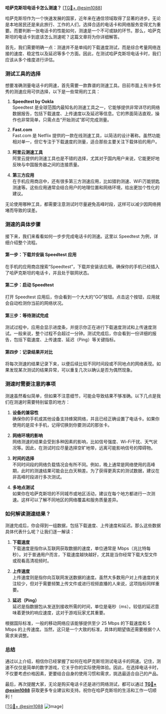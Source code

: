 **哈萨克斯坦电话卡怎么测速？** [[TG💪+ @esim1088](https://t.me/s/esim1088)]

哈萨克斯坦作为一个快速发展的国家，近年来在通信领域取得了显著的进步。无论是本地居民还是来此旅行、工作的人们，选择合适的电话卡和网络服务变得尤为重要。而要判断一张电话卡的性能如何，测速是一个不可或缺的环节。那么，哈萨克斯坦的电话卡到底该怎么测速呢？这篇文章将为你详细解答。

首先，我们需要明确一点：测速并不是单纯的下载速度测试，而是综合考量网络连接的速度、稳定性以及延迟等多个方面。因此，在测试哈萨克斯坦电话卡时，我们应该从多个维度进行评估。

### 测试工具的选择

想要准确测量电话卡的网速，首先需要一款靠谱的测速工具。目前市面上有许多优秀的测速应用可供选择，以下是一些常用的工具：

1. **Speedtest by Ookla**  
   Speedtest 是全球范围内最知名的测速工具之一，它能够提供非常详尽的网络数据报告，包括下载速度、上传速度以及延迟等信息。它的界面简洁直观，操作也非常简单，只需点击“开始测试”即可完成测量。

2. **Fast.com**  
   Fast.com 是 Netflix 提供的一款在线测速工具，以简洁的设计著称。虽然功能相对单一，但它专注于下载速度的测量，适合那些主要关注下载体验的用户。

3. **阿里云测速工具**  
   阿里云提供的测速工具也是不错的选择，尤其对于国内用户来说，它能更好地反映与中国服务器之间的连接质量。

4. **第三方应用**  
   在手机应用商店中，还有很多第三方测速应用，比如猎豹测速、WiFi万能钥匙测速等。这些应用通常会结合用户的地理位置和网络环境，给出更加个性化的建议。

无论使用哪种工具，都需要注意测试时尽量避免高峰时段，这样可以减少因网络拥堵而导致的误差。

### 测速的具体步骤

接下来，我们来看看如何一步步完成电话卡的测速。这里以 Speedtest 为例，详细介绍整个流程。

#### 第一步：下载并安装 Speedtest 应用
在手机的应用商店搜索“Speedtest”，下载并安装该应用。确保你的手机已经插入了哈萨克斯坦的电话卡，并且处于联网状态。

#### 第二步：启动 Speedtest
打开 Speedtest 应用后，你会看到一个大大的“GO”按钮。点击这个按钮，应用就会自动检测你当前的网络状况。

#### 第三步：等待测试完成
测试过程中，应用会显示进度条，并提示你正在进行下载速度测试和上传速度测试。一般来说，整个过程不会超过一分钟。测试完成后，你会看到一份详细的报告，包括下载速度、上传速度、延迟（Ping）等关键指标。

#### 第四步：记录结果并对比
将每次测速的结果记录下来，以便后续比较不同时间段或不同地点的网络表现。如果发现某次测试的结果异常，可以重复几次以确认是否为偶然现象。

### 测速时需要注意的事项

测速虽然看似简单，但如果不注意细节，可能会导致结果不够准确。以下几点是我们在测速时需要特别留意的地方：

1. **设备的兼容性**  
   确保你的手机或其他设备支持蜂窝网络，并且已经正确设置了电话卡。如果你使用的是双卡手机，记得切换到你要测试的那张卡。

2. **网络环境的影响**  
   网络测速的结果会受到多种因素的影响，比如信号强度、Wi-Fi干扰、天气状况等。因此，在测试时应尽量选择空旷地带，远离可能影响信号的障碍物。

3. **时间的选择**  
   不同时间段的网络负载情况会有所不同。例如，晚上通常是网络使用的高峰期，此时的测速结果可能会比白天稍差。为了获得更真实的测试数据，建议在非高峰时段进行多次测试。

4. **多地点测试**  
   如果你在哈萨克斯坦的不同城市或地区活动，建议在每个地方都进行一次测速。这样可以了解不同地区的网络覆盖和服务质量差异。

### 如何解读测速结果？

测速完成后，你会得到一组数据，包括下载速度、上传速度和延迟。那么这些数据具体代表什么呢？让我们逐一解读：

1. **下载速度**  
   下载速度是指你从互联网获取数据的速度，单位通常是 Mbps（兆比特每秒）。对于普通用户而言，下载速度越快越好，尤其是当你经常下载大型文件或观看高清视频时。

2. **上传速度**  
   上传速度则是指你向互联网发送数据的速度。虽然大多数用户对上传速度的关注较少，但对于需要频繁上传文件或进行视频直播的人来说，这项指标同样重要。

3. **延迟（Ping）**  
   延迟是指数据包从发送到接收所需的时间，单位是毫秒（ms）。较低的延迟意味着更快的响应速度，这对于游戏玩家尤其重要。

根据国际标准，一般的移动网络应该能够提供至少 25 Mbps 的下载速度和 5 Mbps 的上传速度。当然，这只是一个大致的标准，具体的期望值还需要根据个人需求来调整。

### 总结

通过以上介绍，相信你已经掌握了如何在哈萨克斯坦测试电话卡的网速。记住，测速不仅仅是简单的数字游戏，它关乎你的实际使用体验。因此，在选择电话卡时，不仅要考虑价格因素，更要结合自身的使用习惯和需求，挑选最适合自己的产品。

最后，再次提醒大家，无论是购买电话卡还是进行网络测试，都可以通过 **[TG💪+ @esim1088](https://t.me/s/esim1088)** 获取更多专业建议和支持。祝你在哈萨克斯坦的生活和工作一切顺利！

[[TG💪+ @esim1088](https://t.me/s/esim1088) ![Image](https://i.postimg.cc/4NQfJmqS/Snipaste-2025-05-13-00-14-12.png)]